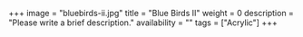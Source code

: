+++
image = "bluebirds-ii.jpg"
title = "Blue Birds II"
weight = 0
description = "Please write a brief description."
availability = ""
tags = ["Acrylic"]
+++

